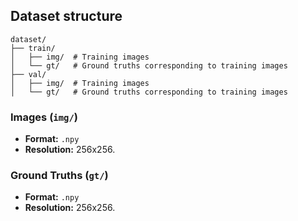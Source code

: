 ## Dataset structure
```
dataset/
├── train/
│   ├── img/  # Training images
│   └── gt/   # Ground truths corresponding to training images
├── val/
│   ├── img/  # Training images
│   └── gt/   # Ground truths corresponding to training images
```

### Images (`img/`)
- **Format:** `.npy`
- **Resolution:** 256x256. 

### Ground Truths (`gt/`)
- **Format:** `.npy`
- **Resolution:** 256x256. 
